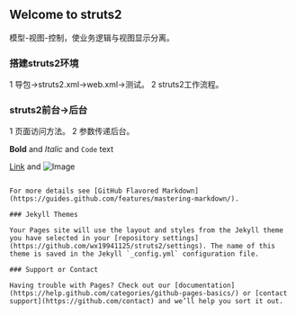 ## Welcome to struts2

模型-视图-控制，使业务逻辑与视图显示分离。

### 搭建struts2环境

1 导包→struts2.xml→web.xml→测试。
2 struts2工作流程。

### struts2前台→后台

1 页面访问方法。
2 参数传递后台。



**Bold** and _Italic_ and `Code` text

[Link](url) and ![Image](src)
```

For more details see [GitHub Flavored Markdown](https://guides.github.com/features/mastering-markdown/).

### Jekyll Themes

Your Pages site will use the layout and styles from the Jekyll theme you have selected in your [repository settings](https://github.com/wx19941125/struts2/settings). The name of this theme is saved in the Jekyll `_config.yml` configuration file.

### Support or Contact

Having trouble with Pages? Check out our [documentation](https://help.github.com/categories/github-pages-basics/) or [contact support](https://github.com/contact) and we’ll help you sort it out.
